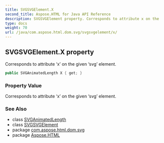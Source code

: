 ```yaml
---
title: SVGSVGElement.X
second_title: Aspose.HTML for Java API Reference
description: SVGSVGElement property. Corresponds to attribute x on the given svg element
type: docs
weight: 70
url: /java/com.aspose.html.dom.svg/svgsvgelement/x/
---
```

## SVGSVGElement.X property

Corresponds to attribute ‘x’ on the given ‘svg’ element.

```java
public SVGAnimatedLength X { get; }
```

### Property Value

Corresponds to attribute ‘x’ on the given ‘svg’ element.

### See Also

* class [SVGAnimatedLength](../../../com.aspose.html.dom.svg.datatypes/svganimatedlength/)
* class [SVGSVGElement](../)
* package [com.aspose.html.dom.svg](../../svgsvgelement/)
* package [Aspose.HTML](../../../)
